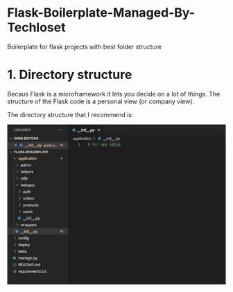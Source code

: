 # Flask-Boilerplate-Managed-By-Techloset

Boilerplate for flask projects with best folder structure

# 1. Directory structure

Becaus Flask is a microframework it lets you decide on a lot of things. The structure of the Flask code is a personal view (or company view).

The directory structure that I recommend is:

![Screenshot](structure.png)
